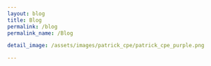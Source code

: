 ```yaml
---
layout: blog
title: Blog
permalink: /blog
permalink_name: /Blog

detail_image: /assets/images/patrick_cpe/patrick_cpe_purple.png

---
```


